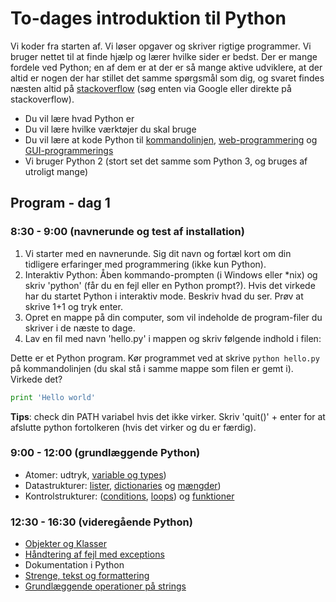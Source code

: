 # To-dages introduktion til Python

Vi koder fra starten af. Vi løser opgaver og skriver rigtige programmer. Vi bruger nettet til at finde hjælp og lærer hvilke sider er bedst. Der er mange fordele ved Python; en af dem er at der er så mange aktive udviklere, at der altid er nogen der har stillet det samme spørgsmål som dig, og svaret findes næsten altid på [stackoverflow](http://stackoverflow.com/) (søg enten via Google eller direkte på stackoverflow).

* Du vil lære hvad Python er
* Du vil lære hvilke værktøjer du skal bruge
* Du vil lære at kode Python til [kommandolinjen](http://stackoverflow.com/questions/1077347/hello-world-in-python), [web-programmering](http://flask.pocoo.org/docs/quickstart/) og [GUI-programmerings](http://effbot.org/tkinterbook/tkinter-hello-tkinter.htm)
* Vi bruger Python 2 (stort set det samme som Python 3, og bruges af utroligt mange)

## Program - dag 1

### 8:30 - 9:00 (navnerunde og test af installation)

1. Vi starter med en navnerunde. Sig dit navn og fortæl kort om din tidligere erfaringer med programmering (ikke kun Python).
2. Interaktiv Python: Åben kommando-prompten (i Windows eller *nix) og skriv 'python' (får du en fejl eller en Python prompt?). Hvis det virkede har du startet Python i interaktiv mode. Beskriv hvad du ser. Prøv at skrive 1+1 og tryk enter.
3. Opret en mappe på din computer, som vil indeholde de program-filer du skriver i de næste to dage.
4. Lav en fil med navn 'hello.py' i mappen og skriv følgende indhold i filen:

Dette er et Python program. Kør programmet ved at skrive `python hello.py` på kommandolinjen (du skal stå i samme mappe som filen er gemt i). Virkede det?

```python
print 'Hello world'
```

**Tips**: check din PATH variabel hvis det ikke virker. Skriv 'quit()' + enter for at afslutte python fortolkeren (hvis det virker og du er færdig).


### 9:00 - 12:00 (grundlæggende Python)

* Atomer: udtryk, [variable og types](http://www.learnpython.org/en/Variables_and_Types))
* Datastrukturer: [lister](http://www.learnpython.org/en/Lists), [dictionaries](http://www.learnpython.org/en/Dictionaries) og [mængder](http://www.learnpython.org/en/Sets))
* Kontrolstrukturer: ([conditions](http://www.learnpython.org/en/Conditions), [loops](http://www.learnpython.org/en/Loops)) og [funktioner](http://www.learnpython.org/en/Functions)

### 12:30 - 16:30 (videregående Python)

* [Objekter og Klasser](http://www.learnpython.org/en/Classes_and_Objects)
* [Håndtering af fejl med exceptions](http://www.learnpython.org/en/Exception_Handling)
* Dokumentation i Python
* [Strenge, tekst og formattering](http://www.learnpython.org/en/String_Formatting)
* [Grundlæggende operationer på strings](http://www.learnpython.org/en/Basic_String_Operations)